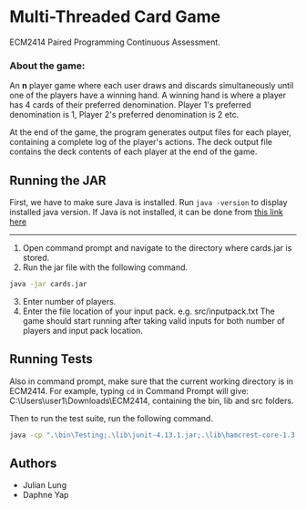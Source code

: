 

# Multi-Threaded Card Game
ECM2414 Paired Programming Continuous Assessment.

### About the game:
An **n** player game where each user draws and discards simultaneously until one of the players have a winning hand. A winning hand is where a player has 4 cards of their preferred denomination. Player 1's preferred denomination is 1, Player 2's preferred denomination is 2 etc.

At the end of the game, the program generates output files for each player, containing a complete log of the player's actions. The deck output file contains the deck contents of each player at the end of the game.


## Running the JAR
First, we have to make sure Java is installed. Run `java -version` to display installed java version. If Java is not installed, it can be done from [this link here](https://www.java.com/en/download/help/download_options.html)

---
1. Open command prompt and navigate to the directory where cards.jar is stored.
2. Run the jar file with the following command.


``` cmd
java -jar cards.jar
``` 

3. Enter number of players.
4. Enter the file location of your input pack. e.g. src/inputpack.txt
The game should start running after taking valid inputs for both number of players and input pack location.

## Running Tests
Also in command prompt, make sure that the current working directory is in ECM2414. For example, typing `cd` in Command Prompt will give: 
C:\Users\user1\Downloads\ECM2414, containing the bin, lib and src folders.

Then to run the test suite, run the following command.

``` cmd 
java -cp ".\bin\Testing;.\lib\junit-4.13.1.jar;.\lib\hamcrest-core-1.3.jar" Testing.TestRunner
```

## Authors

- Julian Lung 
- Daphne Yap

